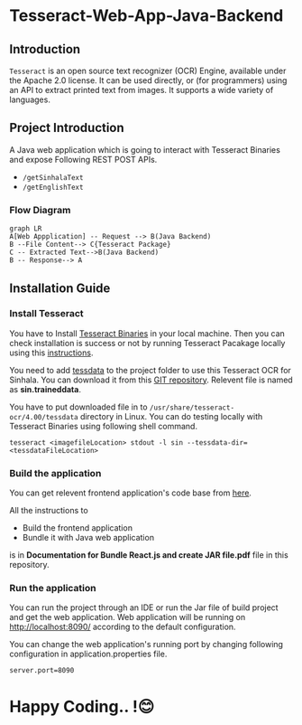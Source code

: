 # Tesseract-Web-App-Java-Backend

## Introduction 
`Tesseract` is an open source text recognizer (OCR) Engine, available under the Apache 2.0 license. It can be used directly, or (for programmers) using an API to extract printed text from images. It supports a wide variety of languages.

## Project Introduction

A Java web application which is going to interact with Tesseract Binaries and expose Following REST POST APIs.
- `/getSinhalaText`
- `/getEnglishText`

### Flow Diagram
```mermaid
graph LR
A[Web Appplication] -- Request --> B(Java Backend)
B --File Content--> C{Tesseract Package}
C -- Extracted Text-->B(Java Backend)
B -- Response--> A

```
## Installation Guide  

### Install Tesseract
You have to Install [Tesseract Binaries](https://github.com/tesseract-ocr/tesseract#installing-tesseract) in your local machine. Then you can check installation is success or not by running Tesseract Pacakage locally using this [instructions](https://github.com/tesseract-ocr/tesseract#running-tesseract).

You need to add [tessdata](https://github.com/tesseract-ocr/tessdata#tessdata) to the project folder to use this Tesseract OCR for Sinhala. You can download it from this [GIT repository](https://github.com/tesseract-ocr/tessdata/blob/master/sin.traineddata).  Relevent file is named as **sin.traineddata**.

You have to put downloaded file in to `/usr/share/tesseract-ocr/4.00/tessdata` directory in Linux. You can do testing locally with Tesseract Binaries using following shell command.

    tesseract <imagefileLocation> stdout -l sin --tessdata-dir=<tessdataFileLocation>

### Build the application
You can get relevent frontend application's code base from [here](https://github.com/KaveeshBaddage/Tesseract-Web-App).  

All the instructions to 
 - Build the frontend application  
 - Bundle it with Java web application

 is in **Documentation for Bundle React.js and create JAR file.pdf** file in this repository.

### Run the application
You can run  the project through an IDE or run the Jar file of build project and get the web application.
Web application will be running on [http://localhost:8090/](http://localhost:8090/) according to the default configuration. 

You can change the web application's  running port by changing  following configuration in application.properties file. 

    server.port=8090


# Happy Coding.. !:blush:
```